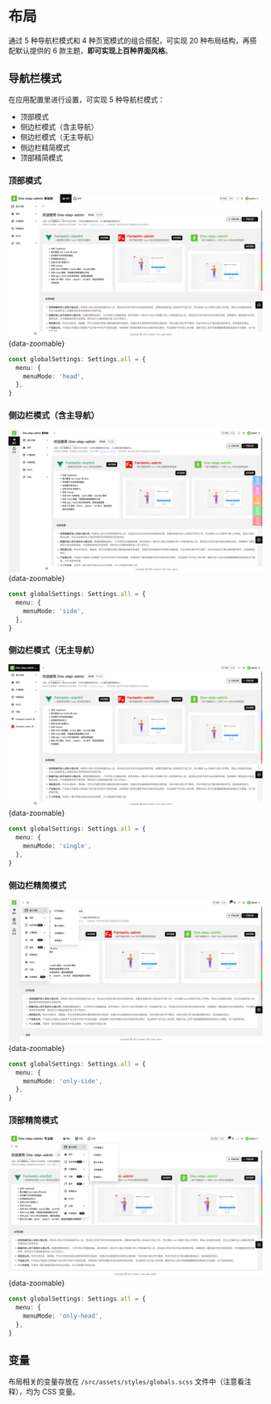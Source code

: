 # 布局

通过 5 种导航栏模式和 4 种页宽模式的组合搭配，可实现 20 种布局结构，再搭配默认提供的 6 款主题，**即可实现上百种界面风格**。

## 导航栏模式

在应用配置里进行设置，可实现 5 种导航栏模式：

- 顶部模式
- 侧边栏模式（含主导航）
- 侧边栏模式（无主导航）
- 侧边栏精简模式 <sup class="pro-badge" />
- 顶部精简模式 <sup class="pro-badge" />

### 顶部模式

![](/menu-mode-head.png){data-zoomable}

```ts {2-4}
const globalSettings: Settings.all = {
  menu: {
    menuMode: 'head',
  },
}
```

### 侧边栏模式（含主导航）

![](/menu-mode-side.png){data-zoomable}

```ts {2-4}
const globalSettings: Settings.all = {
  menu: {
    menuMode: 'side',
  },
}
```

### 侧边栏模式（无主导航）

![](/menu-mode-single.png){data-zoomable}

```ts {2-4}
const globalSettings: Settings.all = {
  menu: {
    menuMode: 'single',
  },
}
```

### 侧边栏精简模式 <sup class="pro-badge" />

![](/menu-mode-only-side.png){data-zoomable}

```ts {2-4}
const globalSettings: Settings.all = {
  menu: {
    menuMode: 'only-side',
  },
}
```

### 顶部精简模式 <sup class="pro-badge" />

![](/menu-mode-only-head.png){data-zoomable}

```ts {2-4}
const globalSettings: Settings.all = {
  menu: {
    menuMode: 'only-head',
  },
}
```

## 变量

布局相关的变量存放在 `/src/assets/styles/globals.scss` 文件中（注意看注释），均为 CSS 变量。